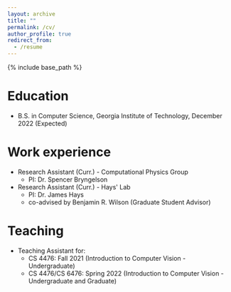 ```yaml
---
layout: archive
title: ""
permalink: /cv/
author_profile: true
redirect_from:
  - /resume
---
```


{% include base_path %}

Education
======
* B.S. in Computer Science, Georgia Institute of Technology, December 2022 (Expected)

Work experience
======
* Research Assistant (Curr.) - Computational Physics Group
  * PI: Dr. Spencer Bryngelson
* Research Assistant (Curr.) - Hays' Lab
  * PI: Dr. James Hays
  * co-advised by Benjamin R. Wilson (Graduate Student Advisor)
  
Teaching
======
* Teaching Assistant for:
  * CS 4476: Fall 2021 (Introduction to Computer Vision - Undergraduate)
  * CS 4476/CS 6476: Spring 2022 (Introduction to Computer Vision - Undergraduate and Graduate)
  
